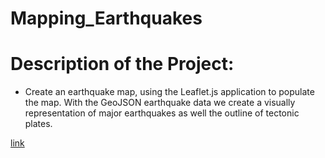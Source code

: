 # Mapping_Earthquakes

# Description of the Project: 
* Create an earthquake map, using the Leaflet.js application to populate the map.  With the GeoJSON earthquake data we create a visually representation of major earthquakes as well the outline of tectonic plates. 

[link](https://signin.aws.amazon.com/signin?redirect_uri=https%3A%2F%2Fconsole.aws.amazon.com%2Frds%2F%3F%26isauthcode%3Dtrue&client_id=arn%3Aaws%3Aiam%3A%3A015428540659%3Auser%2Frds&forceMobileApp=0)
